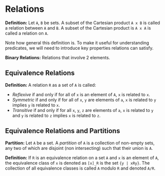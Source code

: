 # Relations
**Definition:** Let `A`, `B` be sets. A subset of the Cartesian product `A x B` is called a relation between `A` and `B`. A subset of the Cartesian product is `A x A` is called a relation on `A`.

Note how general this definition is. To make it useful for understanding predicates, we will need to introduce key properties relations can satisfy.

**Binary Relations:** Relations that involve 2 elements.

## Equivalence Relations
**Definition:** A relation `R` as a set of `A` is called:
- *Reflexive* if and only if for all of `x` is an element of `A`, `x` is related to `x`.
- *Symmetric* if and only if for all of `x`, `y` are elements of `a`, `x` is related to `y` implies `y` is related to `x`.
- *Transitive* if and only if for all `x`, `y`, `z` are elements of `a`, `x` is related to `y` and `y` is related to `z` implies `x` is related to `z`.

## Equivalence Relations and Partitions
**Partition:** Let `A` be a set. A *partition* of `A` is a collection of non-empty sets, any two of which are disjoint (non intersecting) such that their union is `A`.

**Definition:** If `R` is an equivalence relation on a set `A` and `x` is an element of `A`, the equivalence class of `x` is denoted as `[x]_R` is the set `{y | xRy}`. The collection of all equivalence classes is called `A` modulo `R` and denoted `A/R`.
